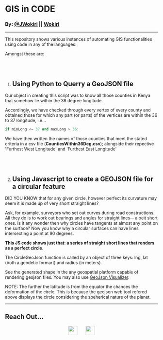 # GIS in CODE

### By: [@JWokiri](https://twitter.com/JWokiri) || [Wokiri](https://github.com/Wokiri)
---

This repository shows various instances of automating GIS functionalities using code in any of the languages:

Amongst these are:

<br/><br/>

1. ## Using Python to Querry a GeoJSON file

Our object in creating this script was to know all those counties in Kenya that somehow lie within the 36 degree longitude.

Accordingly, we have checked through every vertex of every county and obtained those for which any part (or parts) of the vertices are within the 36 to 37 longitude, i.e...

```python
if minLong <= 37 and maxLong > 36:
```

We have then written the names of those counties that meet the stated criteria in a csv file (**CountiesWithin36Deg.csv**); alongside their repective 'Furthest West Longitude' and 'Furthest East Longitude'

<br/><br/>

2. ## Using Javascript to create a GEOJSON file for a circular feature

DID YOU KNOW that for any given circle, however perfect its curvature may seem it is made up of very short straight lines?

Ask, for example, surveyors who set out curves during road constructions. All they do is to work out bearings and angles for straight lines-- albeit short ones. Is it any wonder then why circles have tangents at almost any point on the surface? Now you know why a circular surfaces can have lines intersecting a point at 90 degrees.

**This JS code shows just that: a series of straight short lines that renders as a perfect circle.**

The CircleGeoJson function is called by an object of three keys: lng, lat (both a geodetic formart) and radius (in meters).

See the generated shape in the any geospatial platform capable of rendering geojson files. You may also use [GeoJson Visualizer](http://geojson.tools/).

NOTE: The further the latitude is from the equator the chances the deformation of the circle. This is because the geojson web tool refered above displays the circle considering the speherical nature of the planet.

---

## Reach Out...

<p align='center'><a href="https://twitter.com/JWokiri"><img height="30" src="https://www.flaticon.com/svg/static/icons/svg/145/145812.svg"></a>&nbsp;&nbsp;&nbsp;&nbsp;&nbsp;&nbsp;
<a href="https://github.com/Wokiri"><img height="30" src="https://www.flaticon.com/svg/static/icons/svg/2111/2111425.svg"></a></p>
